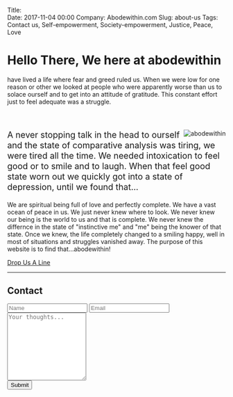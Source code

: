 Title:   
Date: 2017-11-04 00:00
Company: Abodewithin.com
Slug: about-us
Tags: Contact us, Self-empowerment, Society-empowerment, Justice, Peace, Love

<html>
    <head>
            <meta charset="utf-8" />
            <meta name="description" content="spirituality, self-empowerment, peace, social-empowerment" />
            <meta name="author" content="abodewithin" />  
            <!-- Bootstrap styles -->
            <link rel="stylesheet" href="/theme/bootstrap/bootstrap.min.css">
            <link rel="stylesheet" href="/theme/bootstrap/bootstrap-theme.min.css">
            <!-- Font-Awesome -->
            <link rel="stylesheet" href="/theme/fonts/font-awesome.min.css">
            <!-- Google Webfonts -->
            <link href='https://fonts.googleapis.com/css?family=Open+Sans:400,600%7CPT+Serif:400,400italic' rel='stylesheet' type='text/css'>
            <!-- Styles -->
            <link rel="stylesheet" href="/theme/css/styles-bluegreen.css" id="theme-styles">
            <!--[if lt IE 9]>      
                <script src="modules/respond/html5-3.6-respond-1.1.0.min.js"></script>
            <![endif]-->
            <script src="//code.jquery.com/jquery-2.2.3.min.js"></script>
            <script>window.jQuery || document.write('<script src="{{ SITEURL }}/theme/js/jquery.min.js"><\/script>')</script>
    </head>
    <body>
        <div class="widewrapper main">
            <div class="container about">
                <h1>Hello There, We here at <span class="about-bold">abodewithin</span></h1>
                <span class="about-medium">have lived a life where fear and greed ruled us. When we were low for one reason or other we looked at people who were apparently worse than us to solace ourself and to get into an attitude of gratitude. This constant effort just to feel adequate was a struggle. 
                <header>
                <img class="about-portrait img-responsive" src="/photos/thumbnails/thumb/om.jpg" align="right" alt="abodewithin" >
                </header>
                </span> 
                <p style="font-size:140%;">A never stopping talk in the head to ourself and the state of comparative analysis was tiring, we were tired all the time. We needed intoxication to feel good or to smile and to laugh. When that feel good state worn out we quickly got into a state of depression, until we found that...</p>
                <p><span class="about-large"> We are spiritual being full of love and perfectly complete. We have a vast ocean of peace in us. We just never knew where to look. We never knew our being is the world to us and that is complete. We never knew the differnce in the state of <span class="about-italic"> "instinctive me" and "me" being the knower of that state. </span> Once we knew, the life completely changed to a smiling happy, well in most of situations and struggles vanished away. <span class="about-bold">The purpose of this website is to find that...<span class="about-bold">abodewithin!</span></p>
                <div class="about-button">
                    <a class="btn btn-xlarge btn-tales-one" href="#contact">Drop Us A Line</a>
                </div>
                <hr>
            </div>
            <div class="row">
                <div class="col-md-6 col-md-offset-3 tales-superblock" id="contact">
                    <h2>Contact</h2>
                    <form action="#" method="get" accept-charset="utf-8" class="contact-form">
                        <input type="text" name="name" id="contact-name" placeholder="Name" class="form-control input-lg">
                        <input type="email" name="email" id="contact-email" placeholder="Email" class="form-control input-lg">
                        <textarea rows="10" name="message" id="contact-body" placeholder="Your thoughts..." class="form-control input-lg"></textarea>
                        <div class="buttons clearfix">
                            <button type="submit" class="btn btn-xlarge btn-tales-one">Submit</button>
                        </div>                    
                    </form>
                </div>
            </div>        
        </div>
    </body>
</html>
